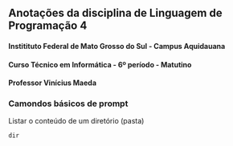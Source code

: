 ## Anotações da disciplina de Linguagem de Programação 4
#### Institituto Federal de Mato Grosso do Sul - Campus Aquidauana
#### Curso Técnico em Informática - 6º período - Matutino
#### Professor Vinícius Maeda

### Camondos básicos de prompt

Listar o conteúdo de um diretório (pasta)

```
dir
```